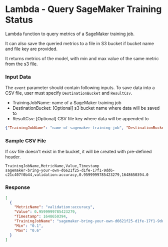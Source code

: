 # Lambda - Query SageMaker Training Status

Lambda function to query metrics of a SageMaker training job.

It can also save the queried metrics to a file in S3 bucket if bucket name and file key are provided. 

It returns metrics of the model, with min and max value of the same metric from the s3 file.



### Input Data

The `event` parameter should contain following inputs. To save data into a CSV file, user must specify `DestinationBucket` and `ResultCsv`.

* TrainingJobName: name of a SageMaker training job
* DestinationBucket: [Optional] s3 bucket name where data will be saved to
* ResultCsv: [Optional] CSV file key where data will be appended to

```json
{"TrainingJobName": "name-of-sagemaker-training-job", "DestinationBucket": "bucket-name", "CsvFile": "s3-file-key"}
```



### Sample CSV File

If csv file doesn't exist in the bucket, it will be created with pre-defined header. 

```csv
TrainingJobName,MetricName,Value,Timestamp
sagemaker-bring-your-own-d6621f25-d1fe-17f1-9dd6-c21c407f0b44,validation:accuracy,0.9599999785423279,1648650394.0
```



### Response

```json
[
  {
    "MetricName": "validation:accuracy",
    "Value": 0.9599999785423279,
    "Timestamp": 1648650394,
    "TrainingJobName": "sagemaker-bring-your-own-d6621f25-d1fe-17f1-9dd6-c21c407f0b44",
    "Min": "0.1",
    "Max": "0.6"
  }
]
```

